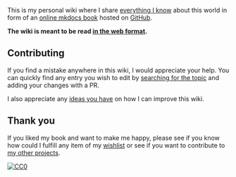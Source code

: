 This is my personal wiki where I share [everything
I know](everything_i_know.md) about this world in form of an [online
mkdocs book](https://www.mkdocs.org/) hosted on
[GitHub](https://github.com/lyz-code/blue-book).

**The wiki is meant to be read [in the web
format](https://lyz-code.github.io).**

## Contributing

If you find a mistake anywhere in this wiki, I would appreciate your help. You
can quickly find any entry you wish to edit by [searching for the
topic](https://github.com/lyz-code/blue-book/find/master) and adding your
changes with a PR.

I also appreciate any [ideas you
have](https://github.com/lyz-code/blue-book/issues/new) on how I can
improve this wiki.

## Thank you

If you liked my book and want to make me happy, please see if you know how could
I fulfill any item of my [wishlist](wishlist.md) or see if you want to
contribute to [my other projects](projects.md).

[![CC0](https://img.shields.io/badge/license-CC0-0a0a0a.svg?style=flat&colorA=0a0a0a)](https://creativecommons.org/publicdomain/zero/1.0/)

